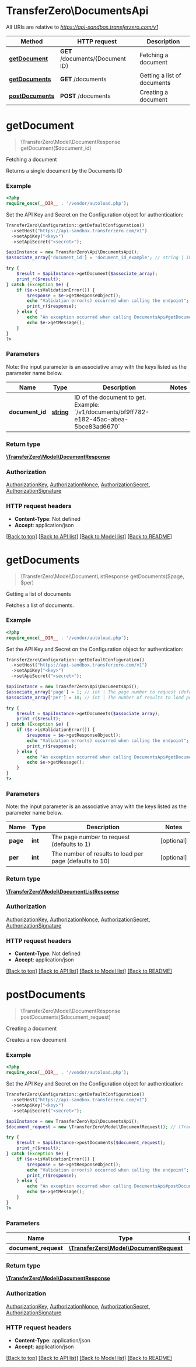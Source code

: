 # TransferZero\DocumentsApi

All URIs are relative to *https://api-sandbox.transferzero.com/v1*

Method | HTTP request | Description
------------- | ------------- | -------------
[**getDocument**](DocumentsApi.md#getDocument) | **GET** /documents/{Document ID} | Fetching a document
[**getDocuments**](DocumentsApi.md#getDocuments) | **GET** /documents | Getting a list of documents
[**postDocuments**](DocumentsApi.md#postDocuments) | **POST** /documents | Creating a document


# **getDocument**
> \TransferZero\Model\DocumentResponse getDocument($document_id)

Fetching a document

Returns a single document by the Documents ID

### Example
```php
<?php
require_once(__DIR__ . '/vendor/autoload.php');
```

Set the API Key and Secret on the Configuration object for authentication:
```php
TransferZero\Configuration::getDefaultConfiguration()
  ->setHost("https://api-sandbox.transferzero.com/v1")
  ->setApiKey("<key>")
  ->setApiSecret("<secret>");

$apiInstance = new TransferZero\Api\DocumentsApi();
$associate_array['document_id'] = 'document_id_example'; // string | ID of the document to get.  Example: `/v1/documents/bf9ff782-e182-45ac-abea-5bce83ad6670`

try {
    $result = $apiInstance->getDocument($associate_array);
    print_r($result);
} catch (Exception $e) {
    if ($e->isValidationError()) {
        $response = $e->getResponseObject();
        echo "Validation error(s) occurred when calling the endpoint";
        print_r($response);
    } else {
        echo "An exception occurred when calling DocumentsApi#getDocument";
        echo $e->getMessage();
    }
}
?>
```

### Parameters
Note: the input parameter is an associative array with the keys listed as the parameter name below.


Name | Type | Description  | Notes
------------- | ------------- | ------------- | -------------
 **document_id** | [**string**](../Model/.md)| ID of the document to get.  Example: &#x60;/v1/documents/bf9ff782-e182-45ac-abea-5bce83ad6670&#x60; |

### Return type

[**\TransferZero\Model\DocumentResponse**](../Model/DocumentResponse.md)

### Authorization

[AuthorizationKey](../../README.md#AuthorizationKey), [AuthorizationNonce](../../README.md#AuthorizationNonce), [AuthorizationSecret](../../README.md#AuthorizationSecret), [AuthorizationSignature](../../README.md#AuthorizationSignature)

### HTTP request headers

 - **Content-Type**: Not defined
 - **Accept**: application/json

[[Back to top]](#) [[Back to API list]](../../README.md#documentation-for-api-endpoints) [[Back to Model list]](../../README.md#documentation-for-models) [[Back to README]](../../README.md)

# **getDocuments**
> \TransferZero\Model\DocumentListResponse getDocuments($page, $per)

Getting a list of documents

Fetches a list of documents.

### Example
```php
<?php
require_once(__DIR__ . '/vendor/autoload.php');
```

Set the API Key and Secret on the Configuration object for authentication:
```php
TransferZero\Configuration::getDefaultConfiguration()
  ->setHost("https://api-sandbox.transferzero.com/v1")
  ->setApiKey("<key>")
  ->setApiSecret("<secret>");

$apiInstance = new TransferZero\Api\DocumentsApi();
$associate_array['page'] = 1; // int | The page number to request (defaults to 1)
$associate_array['per'] = 10; // int | The number of results to load per page (defaults to 10)

try {
    $result = $apiInstance->getDocuments($associate_array);
    print_r($result);
} catch (Exception $e) {
    if ($e->isValidationError()) {
        $response = $e->getResponseObject();
        echo "Validation error(s) occurred when calling the endpoint";
        print_r($response);
    } else {
        echo "An exception occurred when calling DocumentsApi#getDocuments";
        echo $e->getMessage();
    }
}
?>
```

### Parameters
Note: the input parameter is an associative array with the keys listed as the parameter name below.


Name | Type | Description  | Notes
------------- | ------------- | ------------- | -------------
 **page** | **int**| The page number to request (defaults to 1) | [optional]
 **per** | **int**| The number of results to load per page (defaults to 10) | [optional]

### Return type

[**\TransferZero\Model\DocumentListResponse**](../Model/DocumentListResponse.md)

### Authorization

[AuthorizationKey](../../README.md#AuthorizationKey), [AuthorizationNonce](../../README.md#AuthorizationNonce), [AuthorizationSecret](../../README.md#AuthorizationSecret), [AuthorizationSignature](../../README.md#AuthorizationSignature)

### HTTP request headers

 - **Content-Type**: Not defined
 - **Accept**: application/json

[[Back to top]](#) [[Back to API list]](../../README.md#documentation-for-api-endpoints) [[Back to Model list]](../../README.md#documentation-for-models) [[Back to README]](../../README.md)

# **postDocuments**
> \TransferZero\Model\DocumentResponse postDocuments($document_request)

Creating a document

Creates a new document

### Example
```php
<?php
require_once(__DIR__ . '/vendor/autoload.php');
```

Set the API Key and Secret on the Configuration object for authentication:
```php
TransferZero\Configuration::getDefaultConfiguration()
  ->setHost("https://api-sandbox.transferzero.com/v1")
  ->setApiKey("<key>")
  ->setApiSecret("<secret>");

$apiInstance = new TransferZero\Api\DocumentsApi();
$document_request = new \TransferZero\Model\DocumentRequest(); // \TransferZero\Model\DocumentRequest | 

try {
    $result = $apiInstance->postDocuments($document_request);
    print_r($result);
} catch (Exception $e) {
    if ($e->isValidationError()) {
        $response = $e->getResponseObject();
        echo "Validation error(s) occurred when calling the endpoint";
        print_r($response);
    } else {
        echo "An exception occurred when calling DocumentsApi#postDocuments";
        echo $e->getMessage();
    }
}
?>
```

### Parameters

Name | Type | Description  | Notes
------------- | ------------- | ------------- | -------------
 **document_request** | [**\TransferZero\Model\DocumentRequest**](../Model/DocumentRequest.md)|  |

### Return type

[**\TransferZero\Model\DocumentResponse**](../Model/DocumentResponse.md)

### Authorization

[AuthorizationKey](../../README.md#AuthorizationKey), [AuthorizationNonce](../../README.md#AuthorizationNonce), [AuthorizationSecret](../../README.md#AuthorizationSecret), [AuthorizationSignature](../../README.md#AuthorizationSignature)

### HTTP request headers

 - **Content-Type**: application/json
 - **Accept**: application/json

[[Back to top]](#) [[Back to API list]](../../README.md#documentation-for-api-endpoints) [[Back to Model list]](../../README.md#documentation-for-models) [[Back to README]](../../README.md)

